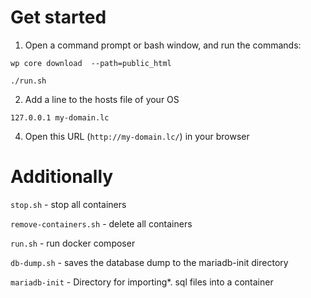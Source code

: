 
# Get started

1. Open a command prompt or bash window, and run the commands:

`wp core download  --path=public_html`

`./run.sh`

2. Add a line to the hosts file of your OS 

`127.0.0.1 my-domain.lc`

4. Open this URL (`http://my-domain.lc/`) in your browser

# Additionally

`stop.sh` - stop all containers

`remove-containers.sh` - delete all containers

`run.sh` - run docker composer

`db-dump.sh` - saves the database dump to the mariadb-init directory

`mariadb-init` - Directory for importing*. sql files into a container